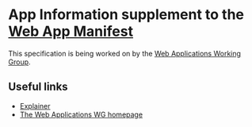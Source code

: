 # App Information supplement to the [Web App Manifest](https://www.w3.org/TR/appmanifest/)

This specification is being  worked on by the [Web Applications Working Group](https://www.w3.org/2019/webapps/).

## Useful links
* [Explainer](https://github.com/w3c/manifest/blob/main/explainer.md)
* [The Web Applications WG homepage](https://www.w3.org/2019/webapps/)
